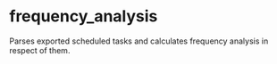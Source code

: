 # frequency_analysis

Parses exported scheduled tasks and calculates frequency analysis in respect of them. 
